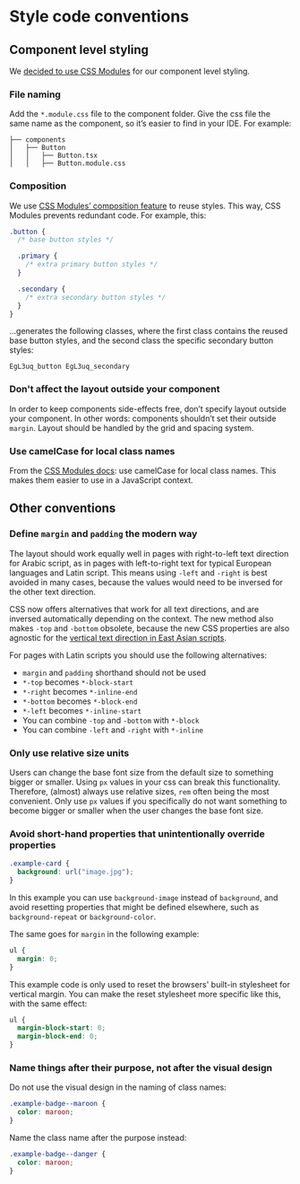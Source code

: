 # Style code conventions

## Component level styling

We [decided to use CSS Modules](../adr//0004-styling.md) for our component level styling.

### File naming

Add the `*.module.css` file to the component folder.
Give the css file the same name as the component, so it’s easier to find in your IDE.
For example:

```text
├── components
│   ├── Button
│   │   ├── Button.tsx
│   │   ├── Button.module.css
```

### Composition

We use [CSS Modules’ composition feature](https://github.com/css-modules/css-modules/blob/master/docs/composition.md)
to reuse styles.
This way, CSS Modules prevents redundant code. For example, this:

```css
.button {
  /* base button styles */

  .primary {
    /* extra primary button styles */
  }

  .secondary {
    /* extra secondary button styles */
  }
}
```

...generates the following classes, where the first class contains the reused base button styles,
and the second class the specific secondary button styles:

```text
EgL3uq_button EgL3uq_secondary
```

### Don't affect the layout outside your component

In order to keep components side-effects free, don’t specify layout outside your component.
In other words: components shouldn’t set their outside `margin`.
Layout should be handled by the grid and spacing system.

### Use camelCase for local class names

From the [CSS Modules docs](https://github.com/css-modules/css-modules/blob/master/docs/naming.md):
use camelCase for local class names. This makes them easier to use in a JavaScript context.

## Other conventions

### Define `margin` and `padding` the modern way

The layout should work equally well in pages with right-to-left text direction for Arabic script,
as in pages with left-to-right text for typical European languages and Latin script.
This means using `-left` and `-right` is best avoided in many cases,
because the values would need to be inversed for the other text direction.

CSS now offers alternatives that work for all text directions, and are inversed automatically depending on the context.
The new method also makes `-top` and `-bottom` obsolete,
because the new CSS properties are also agnostic for the [vertical text direction in East Asian scripts](https://en.wikipedia.org/wiki/Horizontal_and_vertical_writing_in_East_Asian_scripts).

For pages with Latin scripts you should use the following alternatives:

- `margin` and `padding` shorthand should not be used
- `*-top` becomes `*-block-start`
- `*-right` becomes `*-inline-end`
- `*-bottom` becomes `*-block-end`
- `*-left` becomes `*-inline-start`
- You can combine `-top` and `-bottom` with `*-block`
- You can combine `-left` and `-right` with `*-inline`

### Only use relative size units

Users can change the base font size from the default size to something bigger or smaller.
Using `px` values in your css can break this functionality.
Therefore, (almost) always use relative sizes, `rem` often being the most convenient.
Only use `px` values if you specifically do not want something to become bigger or smaller
when the user changes the base font size.

### Avoid short-hand properties that unintentionally override properties

```css
.example-card {
  background: url("image.jpg");
}
```

In this example you can use `background-image` instead of `background`,
and avoid resetting properties that might be defined elsewhere, such as `background-repeat` or `background-color`.

The same goes for `margin` in the following example:

```css
ul {
  margin: 0;
}
```

This example code is only used to reset the browsers' built-in stylesheet for vertical margin.
You can make the reset stylesheet more specific like this, with the same effect:

```css
ul {
  margin-block-start: 0;
  margin-block-end: 0;
}
```

### Name things after their purpose, not after the visual design

Do not use the visual design in the naming of class names:

```css
.example-badge--maroon {
  color: maroon;
}
```

Name the class name after the purpose instead:

```css
.example-badge--danger {
  color: maroon;
}
```
